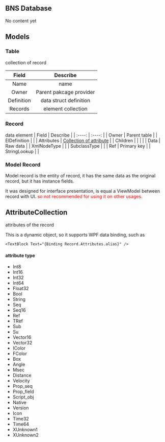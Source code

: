 ﻿## BNS Database
No content yet

## Models
### Table
collection of record

| Field | Describe | 
| :----:  | :----: |
| Name | name |
| Owner | Parent pakcage provider |
| Definition | data struct definition |
| Records | element collection |

### Record
data element
| Field | Describe | 
| :----:  | :----: |
| Owner | Parent table |
| ElDefinition |  |
| Attributes | [Collection of attribute](#id-attributes) |
| Children |  |
| |
| Data         | Raw data |
| XmlNodeType  |  |
| SubclassType |  |
| Ref          | Primary key  |
| StringLookup |  |

### Model Record
Model record is the entity of record, it has the same data as the original record, but it has instance fields.

It was designed for interface presentation, is equal a ViewModel between record with UI.
<font color=red>so not recommended for using it on other usages.</font>


<h2 id=id-attributes>AttributeCollection</h2>

attributes of the record

This is a dynamic object, so it supports WPF data binding, such as
```
<TextBlock Text="{Binding Record.Attributes.alias}" />
```

#### attribute type
+ Int8
+ Int16
+ Int32
+ Int64
+ Float32
+ Bool
+ String
+ Seq
+ Seq16
+ Ref
+ TRef
+ Sub
+ Su
+ Vector16
+ Vector32
+ IColor
+ FColor
+ Box
+ Angle
+ Msec
+ Distance
+ Velocity
+ Prop_seq
+ Prop_field
+ Script_obj
+ Native
+ Version
+ Icon
+ Time32
+ Time64
+ XUnknown1
+ XUnknown2
